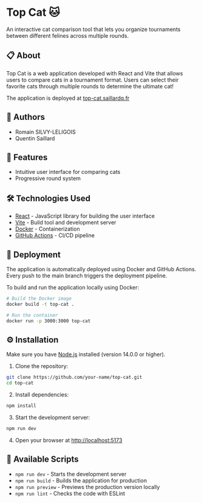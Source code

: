 # Top Cat 🐱

An interactive cat comparison tool that lets you organize tournaments between different felines across multiple rounds.

## 📋 About

Top Cat is a web application developed with React and Vite that allows users to compare cats in a tournament format. Users can select their favorite cats through multiple rounds to determine the ultimate cat!

The application is deployed at [top-cat.saillardq.fr](https://top-cat.saillardq.fr)

## 👥 Authors

- Romain SILVY-LELIGOIS
- Quentin Saillard

## 🚀 Features

- Intuitive user interface for comparing cats
- Progressive round system

## 🛠️ Technologies Used

- [React](https://reactjs.org/) - JavaScript library for building the user interface
- [Vite](https://vitejs.dev/) - Build tool and development server
- [Docker](https://www.docker.com/) - Containerization
- [GitHub Actions](https://github.com/features/actions) - CI/CD pipeline

## 🐳 Deployment

The application is automatically deployed using Docker and GitHub Actions. Every push to the main branch triggers the deployment pipeline.

To build and run the application locally using Docker:

```bash
# Build the Docker image
docker build -t top-cat .

# Run the container
docker run -p 3000:3000 top-cat
```

## ⚙️ Installation

Make sure you have [Node.js](https://nodejs.org/) installed (version 14.0.0 or higher).

1. Clone the repository:
```bash
git clone https://github.com/your-name/top-cat.git
cd top-cat
```

2. Install dependencies:
```bash
npm install
```

3. Start the development server:
```bash
npm run dev
```

4. Open your browser at [http://localhost:5173](http://localhost:5173)


## 🚀 Available Scripts

- `npm run dev` - Starts the development server
- `npm run build` - Builds the application for production
- `npm run preview` - Previews the production version locally
- `npm run lint` - Checks the code with ESLint
